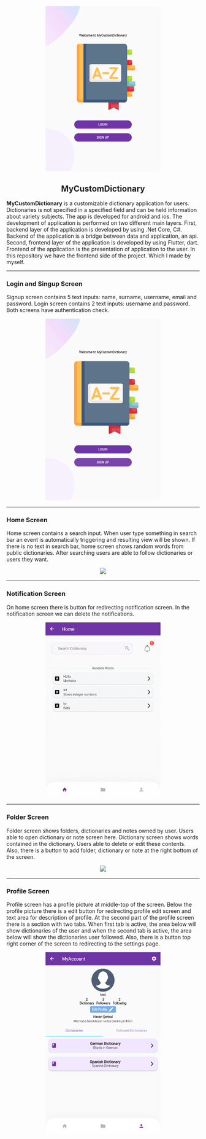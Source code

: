 
<p align="center">
    <img width="300" src="https://github.com/HasanBS/MyCustomDictionary/blob/main/mycustomdictionary/gif/welcomepage.png"><br/>
  <h2 align="center">MyCustomDictionary</h2>
</p>





**MyCustomDictionary** is a customizable dictionary application for users. Dictionaries is not specified in a specified field and can be held information about variety subjects. The app is developed for android and ios. The development of application is performed on two different main layers. First, backend layer of the application is developed by using .Net Core, C#. Backend of the application is a bridge between data and application, an api. Second, frontend layer of the application is developed by using Flutter, dart. Frontend of the application is the presentation of application to the user. In this repository we have the frontend side of the project. Which I made by myself.

---
### Login and Singup Screen
Signup screen contains 5 text inputs: name, surname, username, email and password. Login screen contains 2 text inputs: username and password. Both screens have authentication check.

<p align="center">
<img src = "https://github.com/HasanBS/MyCustomDictionary/blob/main/mycustomdictionary/gif/login.gif" width ="300" />
</p>

---

### Home Screen
Home screen contains a search input. When user type something in search bar an event is automatically triggering and resulting view will be shown. If there is no text in search bar, home screen shows random words from public dictionaries. After searching users are able to follow dictionaries or users they want.

<p align="center">
<img src = "https://github.com/HasanBS/MyCustomDictionary/blob/main/mycustomdictionary/gif/home.gif" width ="300" />
</p>

---

### Notification Screen
On home screen there is button for redirecting notification screen. In the notification screen we can delete the notifications.

<p align="center">
<img src = "https://github.com/HasanBS/MyCustomDictionary/blob/main/mycustomdictionary/gif/noti.gif" width ="300" />
</p>

---

### Folder Screen

Folder screen shows folders, dictionaries and notes owned by user. Users able to open dictionary or note screen here. Dictionary screen shows words contained in the dictionary. Users able to delete or edit these contents. Also, there is a button to add folder, dictionary or note at the right bottom of the screen. 

<p align="center">
<img src = "https://github.com/HasanBS/MyCustomDictionary/blob/main/mycustomdictionary/gif/folder.gif" width ="300" />
<p/>

---

### Profile Screen
Profile screen has a profile picture at middle-top of the screen. Below the profile picture there is a edit button for redirecting profile edit screen and text area for description of profile. At the second part of the profile screen there is a section with two tabs. When first tab is active, the area below will show dictionaries of the user and when the second tab is active, the area below will show the dictionaries user followed. Also, there is a button top right corner of the screen to redirecting to the settings page.

<p align="center">
<img src = "https://github.com/HasanBS/MyCustomDictionary/blob/main/mycustomdictionary/gif/profile.gif" width ="300" />
<p/>



